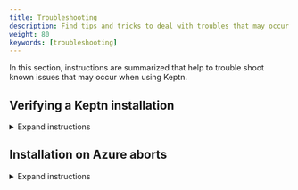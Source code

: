 ```yaml
---
title: Troubleshooting
description: Find tips and tricks to deal with troubles that may occur when using Keptn. 
weight: 80
keywords: [troubleshooting]
---
```


In this section, instructions are summarized that help to trouble shoot known issues that may occur when using Keptn.

## Verifying a Keptn installation
<details><summary>Expand instructions</summary>
<p>

- To verify your Keptn installation, retrieve the pods running in the `keptn` namespace.

  ```console
  kubectl get pods -n keptn
  ```

  ```console
  NAME                                                              READY     STATUS    RESTARTS   AGE
  api-5cfd44687-b2sqr                                               1/1       Running   0          34m
  bridge-54d65cd4c5-9hwsl                                           1/1       Running   0          34m
  configuration-service-75df569979-qvg8t                            1/1       Running   0          34m
  eventbroker-go-f44576fcb-z2ddv                                    1/1       Running   0          34m
  gatekeeper-service-6d5d798ccd-d442x                               1/1       Running   0          34m
  gatekeeper-service-evaluation-done-distributor-7556c87d9b-xbffs   1/1       Running   0          34m
  helm-service-596b4855b4-zkb77                                     1/1       Running   0          34m
  helm-service-configuration-change-distributor-58d97df957-2msfs    1/1       Running   0          34m
  helm-service-service-create-distributor-58584b6f7-4l9rr           1/1       Running   0          34m
  jmeter-service-7d9c654c9c-xgz7s                                   1/1       Running   0          34m
  jmeter-service-deployment-distributor-6dbd4858bf-v2stj            1/1       Running   0          34m
  keptn-nats-cluster-1                                              1/1       Running   0          34m
  lighthouse-service-6497f48947-vvs5g                               1/1       Running   0          34m
  lighthouse-service-get-sli-done-distributor-56896bb59c-d6tlp      1/1       Running   0          34m
  lighthouse-service-start-evaluation-distributor-5fb47dcfd-mklxx   1/1       Running   0          34m
  lighthouse-service-tests-finished-distributor-5dfc978bd4-7hl44    1/1       Running   0          34m
  nats-operator-7dcd546854-nhpm5                                    1/1       Running   0          34m
  prometheus-service-6db877499c-vvvg5                               1/1       Running   0          33m
  prometheus-service-monitoring-configure-distributor-5f789fvn69f   1/1       Running   0          33m
  prometheus-sli-service-66f8b8d86f-stgzr                           1/1       Running   0          33m
  prometheus-sli-service-monitoring-configure-distributor-675x5kp   1/1       Running   0          33m
  remediation-service-f6bbc48b5-g47kt                               1/1       Running   0          34m
  remediation-service-problem-distributor-79885bd957-nz74j          1/1       Running   0          34m
  servicenow-service-7cd9b8784-xxj7z                                1/1       Running   0          33m
  servicenow-service-problem-distributor-666fbf4b6-l62dj            1/1       Running   0          33m
  shipyard-service-565b96cb9c-mz2cl                                 1/1       Running   0          34m
  shipyard-service-create-project-distributor-c65b7c677-nkmnk       1/1       Running   0          34m
  shipyard-service-delete-project-distributor-55b86db7b-kd28z       1/1       Running   0          34m
  wait-service-7b4d74b4d9-b4lk7                                     1/1       Running   0          34m
  wait-service-deployment-distributor-55cd8fc655-n5px7              1/1       Running   0          34m
  openshift-route-service-57b45c4dfc-4x5lm                          1/1       Running   0          32s (OpenShift only)
  openshift-route-service-create-project-distributor-7d4454cs44xp   1/1       Running   0          33s (OpenShift only)
  ```

- In the `keptn-datastore` namespace, you should see the following pods:

  ```console
  kubectl get pods -n keptn-datastore
  ```

  ```console
  NAME                                             READY   STATUS    RESTARTS   AGE
  fluent-bit-s8drm                                 1/1     Running   0          5m14s
  mongodb-7d956d5775-mkxv5                         1/1     Running   0          5m16s
  mongodb-datastore-d65b468d7-tmwfm                1/1     Running   0          5m14s
  mongodb-datastore-distributor-6cc947d554-tn6kr   1/1     Running   0          5m7s
  ```

- To verify the Istio installation, retrieve all pods within the `istio-system` namespace and check whether they are in a running state:

  ```console
  kubectl get pods -n istio-system
  ```

  ```console
  NAME                                      READY     STATUS    RESTARTS   AGE
  istio-citadel-6c456d967c-bpqbd            1/1     Running     0          6m
  istio-cleanup-secrets-1.2.5-22gts         0/1     Completed   0          6m
  istio-ingressgateway-5d49795589-tfl4k     1/1     Running     0          6m
  istio-init-crd-10-rzlf7                   0/1     Completed   0          6m
  istio-init-crd-11-chvzr                   0/1     Completed   0          6m
  istio-init-crd-12-8zvn4                   0/1     Completed   0          6m
  istio-pilot-79b78c894b-zsz5j              2/2     Running     0          6m
  istio-security-post-install-1.2.5-glswk   0/1     Completed   0          6m
  istio-sidecar-injector-bcf445789-gkfjf    1/1     Running     0          6m
  ```
</p></details>

## Installation on Azure aborts
<details><summary>Expand instructions</summary>
<p>

**Investigation:**

The Keptn installation is aborting with the following error:

```console
Cannot obtain the cluster/pod IP CIDR
```

**Reason:** 

The root cause of this issue is that `kubenet` is not used in your AKS cluster. However, it is needed to retrieve the `podCidr` according to the official docs: https://docs.microsoft.com/en-us/rest/api/aks/managedclusters/createorupdate#containerservicenetworkprofile 

**Solution:** 

Please select the **Kubenet network plugin (basic)** when setting up your AKS cluster, instead of *Azure network plugin (advanced)* and retry the installation. You can find more information here: https://docs.microsoft.com/en-us/azure/aks/configure-kubenet 

</p></details>
